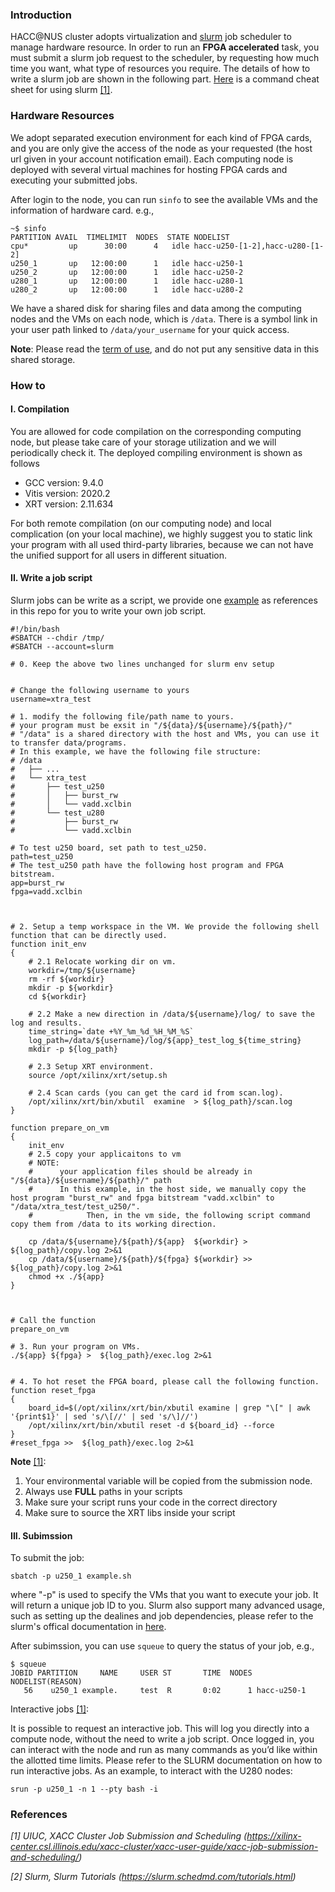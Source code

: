 ### Introduction

HACC@NUS cluster adopts virtualization and [slurm](https://slurm.schedmd.com/documentation.html) job scheduler to manage hardware resource. 
In order to run an __FPGA accelerated__ task, you must submit a slurm job request to the scheduler, by requesting how much time you want, what type of resources you require. The details of how to write a slurm job are shown in the following part.  [Here](slurm.pdf) is a command cheat sheet for using slurm [[1]](https://xilinx-center.csl.illinois.edu/xacc-cluster/xacc-user-guide/xacc-job-submission-and-scheduling/).


### Hardware Resources

We adopt separated execution environment for each kind of FPGA cards, and you are only give the access of the node as your requested (the host url given in your account notification email). Each computing node is deployed with several virtual machines for hosting FPGA cards and executing your submitted jobs.

After login to the node, you can run ```sinfo``` to see the available VMs and the information of hardware card.
e.g., 
```
~$ sinfo
PARTITION AVAIL  TIMELIMIT  NODES  STATE NODELIST
cpu*         up      30:00      4   idle hacc-u250-[1-2],hacc-u280-[1-2]
u250_1       up   12:00:00      1   idle hacc-u250-1
u250_2       up   12:00:00      1   idle hacc-u250-2
u280_1       up   12:00:00      1   idle hacc-u280-1
u280_2       up   12:00:00      1   idle hacc-u280-2

```

We have a shared disk for sharing files and data among the computing nodes and the VMs on each node, which is ```/data```.
There is a symbol link in your user path linked to ```/data/your_username``` for your quick access.

__Note__: Please read the [term of use](term_of_use.md), and do not put any sensitive data in this shared storage.


### How to

#### I. Compilation
You are allowed for code compilation on the corresponding computing node, but please take care of your storage utilization and we will periodically check it. 
The deployed compiling environment is shown as follows 

* GCC version: 9.4.0
* Vitis version: 2020.2
* XRT version: 2.11.634

For both remote compilation (on our computing node) and local complication (on your local machine), we highly suggest you to static link your program with all used third-party libraries, because we can not have the unified support for all users in different situation. 

#### II. Write a job script

Slurm jobs can be write as a script, we provide one [example](example.sh) as references in this repo for you to write your own job script.


```shell
#!/bin/bash
#SBATCH --chdir /tmp/
#SBATCH --account=slurm

# 0. Keep the above two lines unchanged for slurm env setup


# Change the following username to yours
username=xtra_test

# 1. modify the following file/path name to yours.
# your program must be exsit in "/${data}/${username}/${path}/"
# "/data" is a shared directory with the host and VMs, you can use it to transfer data/programs.
# In this example, we have the following file structure:
# /data
#   ├── ...
#   └── xtra_test
#       ├── test_u250
#       │   ├── burst_rw
#       │   └── vadd.xclbin
#       └── test_u280
#           ├── burst_rw
#           └── vadd.xclbin

# To test u250 board, set path to test_u250.
path=test_u250
# The test_u250 path have the following host program and FPGA bitstream.
app=burst_rw
fpga=vadd.xclbin



# 2. Setup a temp workspace in the VM. We provide the following shell function that can be directly used.
function init_env
{
    # 2.1 Relocate working dir on vm.
    workdir=/tmp/${username}
    rm -rf ${workdir}
    mkdir -p ${workdir}
    cd ${workdir}

    # 2.2 Make a new direction in /data/${username}/log/ to save the log and results.
    time_string=`date +%Y_%m_%d_%H_%M_%S`
    log_path=/data/${username}/log/${app}_test_log_${time_string}
    mkdir -p ${log_path}

    # 2.3 Setup XRT environment.
    source /opt/xilinx/xrt/setup.sh

    # 2.4 Scan cards (you can get the card id from scan.log).
    /opt/xilinx/xrt/bin/xbutil  examine  > ${log_path}/scan.log
}

function prepare_on_vm
{
    init_env
    # 2.5 copy your applicaitons to vm
    # NOTE:
    #      your application files should be already in "/${data}/${username}/${path}/" path
    #      In this example, in the host side, we manually copy the host program "burst_rw" and fpga bitstream "vadd.xclbin" to "/data/xtra_test/test_u250/".
    #            Then, in the vm side, the following script command copy them from /data to its working direction.

    cp /data/${username}/${path}/${app}  ${workdir} >  ${log_path}/copy.log 2>&1
    cp /data/${username}/${path}/${fpga} ${workdir} >> ${log_path}/copy.log 2>&1
    chmod +x ./${app}
}



# Call the function
prepare_on_vm

# 3. Run your program on VMs.
./${app} ${fpga} >  ${log_path}/exec.log 2>&1


# 4. To hot reset the FPGA board, please call the following function.
function reset_fpga
{
    board_id=$(/opt/xilinx/xrt/bin/xbutil examine | grep "\[" | awk '{print$1}' | sed 's/\[//' | sed 's/\]//')
    /opt/xilinx/xrt/bin/xbutil reset -d ${board_id} --force
}
#reset_fpga >>  ${log_path}/exec.log 2>&1

```



__Note__ [[1]](https://xilinx-center.csl.illinois.edu/xacc-cluster/xacc-user-guide/xacc-job-submission-and-scheduling/):

1. Your environmental variable will be copied from the submission node.
2. Always use __FULL__ paths in your scripts
3. Make sure your script runs your code in the correct directory
4. Make sure to source the XRT libs inside your script


#### III. Subimssion


To submit the job:

```shell
sbatch -p u250_1 example.sh
```

where "-p" is used to specify the VMs that you want to execute your job. It will return a unique job ID to you. Slurm also support many advanced usage, such as setting up the dealines and job dependencies, please refer to the slurm's offical documentation in [here](https://slurm.schedmd.com/sbatch.html).

After subimssion, you can use ```squeue``` to query the status of your job, e.g.,
```shell
$ squeue 
JOBID PARTITION     NAME     USER ST       TIME  NODES NODELIST(REASON)
   56    u250_1 example.     test  R       0:02      1 hacc-u250-1
```

Interactive jobs [[1]](https://xilinx-center.csl.illinois.edu/xacc-cluster/xacc-user-guide/xacc-job-submission-and-scheduling/):

It is possible to request an interactive job. This will log you directly into a compute node, without the need to write a job script. Once logged in, you can interact with the node and run as many commands as you’d like within the allotted time limits. Please refer to the SLURM documentation on how to run interactive jobs. As an example,  to interact with the U280 nodes:


```shell
srun -p u250_1 -n 1 --pty bash -i
```

### References

_[1] UIUC, XACC Cluster Job Submission and Scheduling (https://xilinx-center.csl.illinois.edu/xacc-cluster/xacc-user-guide/xacc-job-submission-and-scheduling/)_

_[2] Slurm, Slurm Tutorials (https://slurm.schedmd.com/tutorials.html)_
